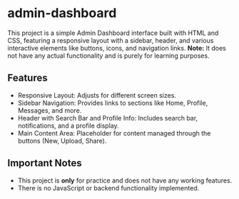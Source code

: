 # admin-dashboard

This project is a simple Admin Dashboard interface built with HTML and CSS, featuring a responsive layout with a sidebar, header, and various interactive elements like buttons, icons, and navigation links. **Note:** It does not have any actual functionality and is purely for learning purposes.


## Features
- Responsive Layout: Adjusts for different screen sizes.
- Sidebar Navigation: Provides links to sections like Home, Profile, Messages, and more.
- Header with Search Bar and Profile Info: Includes search bar, notifications, and a profile display.
- Main Content Area: Placeholder for content managed through the buttons (New, Upload, Share).

## Important Notes

- This project is **only** for practice and does not have any working features.
- There is no JavaScript or backend functionality implemented.